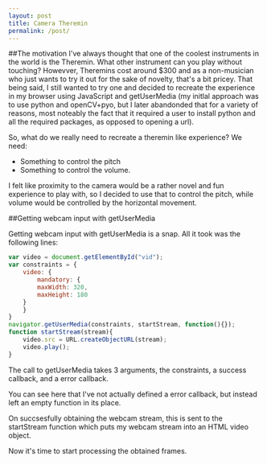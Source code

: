 ```yaml
---
layout: post
title: Camera Theremin 
permalink: /post/
---
```


##The motivation
I've always thought that one of the coolest instruments in the world is the Theremin. What other instrument can you play without touching? Howevver, Theremins cost around $300 and as a non-musician who just wants to try it out for the sake of novelty, that's a bit pricey. 
That being said, I still wanted to try one and decided to recreate the experience in my browser using JavaScript and getUserMedia (my initlal approach was to use python and openCV+pyo, but I later abandonded that for a variety of reasons, most noteably the fact that it required a user to install python and all the required packages, as opposed to opening a url).

So, what do we really need to recreate a theremin like experience? We need:

* Something to control the pitch
* Something to control the volume.

I felt like proximity to the camera would be a rather novel and fun experience to play with, so I decided to use that to control the pitch, while volume would be controlled by the horizontal movement.

##Getting webcam input with getUserMedia

Getting webcam input with getUserMedia is a snap. All it took was the following lines:

```javascript
var video = document.getElementById("vid");
var constraints = {
    video: {
        mandatory: {
	    maxWidth: 320,
	    maxHeight: 180
	}
    }
} 
navigator.getUserMedia(constraints, startStream, function(){});
function startStream(stream){
    video.src = URL.createObjectURL(stream);
    video.play();
}
```

The call to getUserMedia takes 3 arguments, the constraints, a success callback, and a error callback.

You can see here that I've not actually defined a error callback, but instead left an empty function in its place.

On succsesfully obtaining the webcam stream, this is sent to the startStream function which puts my webcam stream into an HTML video object.

Now it's time to start processing the obtained frames.



